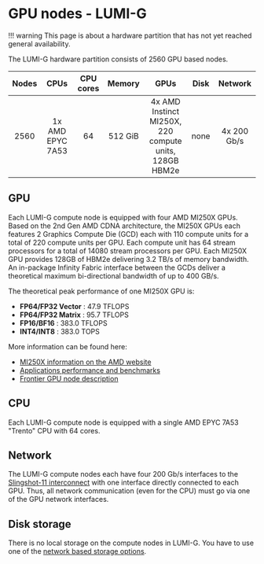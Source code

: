 # GPU nodes - LUMI-G

[storage]: ../../storage/storing-data.md
[interconnect]: ../interconnect.md
[MI250x-amd]: https://www.amd.com/en/products/server-accelerators/instinct-mi250x
[benchmarks]: https://www.amd.com/en/graphics/server-accelerators-benchmarks
[frontier-gpu-docs]: https://docs.olcf.ornl.gov/systems/frontier_user_guide.html#frontier-compute-nodes

!!! warning
    This page is about a hardware partition that has not yet reached
    general availability.

The LUMI-G hardware partition consists of 2560 GPU based nodes.

| Nodes | CPUs             | CPU cores | Memory  | GPUs                                                         | Disk | Network     |
| :---: | :--------------: | :-------: | :-----: | :----------------------------------------------------------: | :--: | :---------: |
| 2560  | 1x AMD EPYC 7A53 | 64        | 512 GiB | 4x AMD Instinct MI250X,<br>220 compute units,<br>128GB HBM2e | none | 4x 200 Gb/s |

## GPU

Each LUMI-G compute node is equipped with four AMD MI250X GPUs. Based on the
2nd Gen AMD CDNA architecture, the MI250X GPUs each features 2 Graphics Compute
Die (GCD) each with 110 compute units for a total of 220 compute units per GPU.
Each compute unit has 64 stream processors for a total of 14080 stream
processors per GPU. Each MI250X GPU provides 128GB of HBM2e delivering 3.2 TB/s
of memory bandwidth. An in-package Infinity Fabric interface between the GCDs
deliver a theoretical maximum bi-directional bandwidth of up to 400 GB/s.

The theoretical peak performance of one MI250X GPU is:

- **FP64/FP32 Vector** :  47.9 TFLOPS
- **FP64/FP32 Matrix** :  95.7 TFLOPS
- **FP16/BF16**        : 383.0 TFLOPS
- **INT4/INT8**        : 383.0 TOPS

More information can be found here:

- [MI250X information on the AMD website][MI250x-amd]
- [Applications performance and benchmarks][benchmarks]
- [Frontier GPU node description][frontier-gpu-docs]

## CPU

Each LUMI-G compute node is equipped with a single AMD EPYC 7A53 "Trento" CPU
with 64 cores.

## Network

The LUMI-G compute nodes each have four 200 Gb/s interfaces to the
[Slingshot-11 interconnect][interconnect] with one interface directly connected
to each GPU. Thus, all network communication (even for the CPU) must go via one
of the GPU network interfaces.

## Disk storage

There is no local storage on the compute nodes in LUMI-G. You have to use one of
the [network based storage options][storage].
